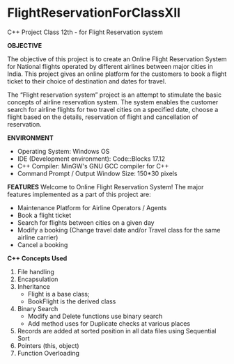 # FlightReservationForClassXII
C++ Project Class 12th - for Flight Reservation system

**OBJECTIVE**

The objective of this project is to create an Online Flight Reservation System for National flights operated by different airlines between major cities in India. This project gives an online platform for the customers to book a flight ticket to their choice of destination and dates for travel. 

The “Flight reservation system” project is an attempt to stimulate the basic concepts of airline reservation system. The system enables the customer search for airline flights for two travel cities on a specified date, choose a flight based on the details, reservation of flight and cancellation of reservation.
 
**ENVIRONMENT**

-	Operating System: Windows OS
-	IDE (Development environment): Code::Blocks 17.12
-	C++ Compiler: MinGW's GNU GCC compiler for C++
-	Command Prompt / Output Window Size: 150*30 pixels

**FEATURES**
Welcome to Online Flight Reservation System! 
The major features implemented as a part of this project are:
- Maintenance Platform for Airline Operators / Agents
-	Book a flight ticket
-	Search for flights between cities on a given day
-	Modify a booking (Change travel date and/or Travel class for the same airline carrier)
-	Cancel a booking

**C++ Concepts Used**

1.	File handling 
2.	Encapsulation
3.  Inheritance 
    - Flight is a base class; 
    - BookFlight is the derived class 
4.	Binary Search 
    - Modify and Delete functions use binary search
    - Add method uses for Duplicate checks at various places
5.	Records are added at sorted position in all data files using Sequential Sort
6.	Pointers (this, object)
7.	Function Overloading


